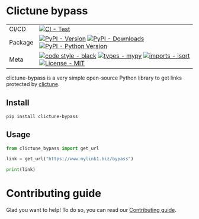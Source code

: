 # Clictune bypass


| |                                                                                                                                                                                                                                                                                                                                                                                                                                                                                                          |
| --- |----------------------------------------------------------------------------------------------------------------------------------------------------------------------------------------------------------------------------------------------------------------------------------------------------------------------------------------------------------------------------------------------------------------------------------------------------------------------------------------------------------|
| CI/CD | [![CI - Test](https://github.com/FlorentClarret/clictune-bypass/actions/workflows/tox.yml/badge.svg)](https://github.com/FlorentClarret/clictune-bypass/actions/workflows/tox.yml)                                                                                                                                                                                                                                                                                                                       |
| Package | [![PyPI - Version](https://img.shields.io/pypi/v/clictune-bypass.svg?logo=pypi&label=PyPI&logoColor=gold)](https://pypi.org/project/clictune-bypass/) [![PyPI - Downloads](https://img.shields.io/pypi/dm/clictune-bypass.svg?color=blue&label=Downloads&logo=pypi&logoColor=gold)](https://pypi.org/project/clictune-bypass/) [![PyPI - Python Version](https://img.shields.io/pypi/pyversions/clictune-bypass.svg?logo=python&label=Python&logoColor=gold)](https://pypi.org/project/clictune-bypass/) |
| Meta | [![code style - black](https://img.shields.io/badge/code%20style-black-000000.svg)](https://github.com/psf/black) [![types - mypy](https://img.shields.io/badge/types-mypy-blue.svg)](https://github.com/python/mypy) [![imports - isort](https://img.shields.io/badge/imports-isort-ef8336.svg)](https://github.com/pycqa/isort) [![License - MIT](https://img.shields.io/badge/license-MIT-9400d3.svg)](https://spdx.org/licenses/)                                                                    |

</div>

clictune-bypass is a very simple open-source Python library to get links protected by [clictune](https://www.clictune.com/).
## Install

``` shell
pip install clictune-bypass
```

## Usage

```python
from clictune_bypass import get_url

link = get_url("https://www.mylink1.biz/bypass")

print(link)
```

# Contributing guide

Glad you want to help! To do so, you can read our [Contributing guide](CONTRIBUTING.md).
